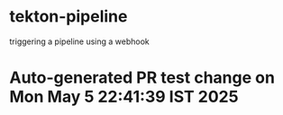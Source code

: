 # tekton-pipeline
triggering a pipeline using a webhook
# Auto-generated PR test change on Mon May  5 22:41:39 IST 2025
